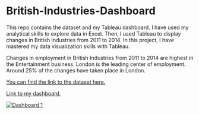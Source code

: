 # British-Industries-Dashboard
This repo contains the dataset and my Tableau dashboard. I have used my analytical skills to explore data in Excel. Then, I used Tableau to display changes in British Industries from 2011 to 2014. In this project, I have mastered my data visualization skills with Tableau.

Changes in employment in British Industries from 2011 to 2014 are highest in the Entertainment business. London is the leading center of employment. Around 25% of the changes have taken place in London.

[You can find the link to the dataset here.](https://public.tableau.com/app/resources/sample-data.)

[Link to my dashboard.](https://public.tableau.com/views/UkIndustryJobs2011-14Change/Dashboard1?:language=en-US&:display_count=n&:origin=viz_share_link)

<div class='tableauPlaceholder' id='viz1692011133545' style='position: relative'><noscript><a href='#'><img alt='Dashboard 1 ' src='https:&#47;&#47;public.tableau.com&#47;static&#47;images&#47;Uk&#47;UkIndustryJobs2011-14Change&#47;Dashboard1&#47;1_rss.png' style='border: none' /></a></noscript><object class='tableauViz'  style='display:none;'><param name='host_url' value='https%3A%2F%2Fpublic.tableau.com%2F' /> <param name='embed_code_version' value='3' /> <param name='site_root' value='' /><param name='name' value='UkIndustryJobs2011-14Change&#47;Dashboard1' /><param name='tabs' value='no' /><param name='toolbar' value='yes' /><param name='static_image' value='https:&#47;&#47;public.tableau.com&#47;static&#47;images&#47;Uk&#47;UkIndustryJobs2011-14Change&#47;Dashboard1&#47;1.png' /> <param name='animate_transition' value='yes' /><param name='display_static_image' value='yes' /><param name='display_spinner' value='yes' /><param name='display_overlay' value='yes' /><param name='display_count' value='yes' /><param name='language' value='en-US' /></object></div>  
